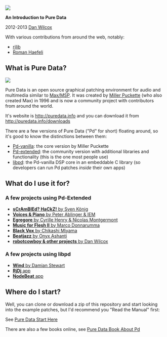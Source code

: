 <div style="text-align;">
<img src="https://raw.github.com/danomatika/BangYourHead/master/pd_headbang.png"/>
<p><strong>An Introduction to Pure Data</strong></p>
</div>

2012-2013 [Dan Wilcox](http://danomatika.com)

With various contributions from around the web, notably:

* [rjlib](https://github.com/rjdj/rjlib)
* [Roman Haefeli](http://romanhaefeli.net/)

What is Pure Data?
------------------

<div style="text-align;">
<img src="raw.https://github.com/danomatika/BangYourHead/master/pd_patch.png"/>
</div>

Pure Data is an open source graphical patching environment for audio and multimedia similar to [Max/MSP](http://cycling74.com/products/max/). It was created by [Miller Puckette](http://crca.ucsd.edu/~msp/) (who also created Max) in 1996 and is now a community project with contributors from around the world.

It's website is http://puredata.info and you can download it from http://puredata.info/downloads

There are a few versions of Pure Data ("Pd" for short) floating around, so it's good to know the distinctions between them:

* [Pd-vanilla](http://crca.ucsd.edu/~msp/software.html): the core version by Miller Puckette
* [Pd-extended](http://puredata.info/downloads): the community version with additional libraries and functionality (this is the one most people use)
* [libpd](https://github.com/libpd/libpd): the Pd-vanilla DSP core in an embeddable C library (so developers can run Pd patches *inside* their own apps)

What do I use it for?
---------------------

### A few projects using Pd-Extended

* [**sCrAmBlEd? HaCkZ!** by Sven König](http://www.youtube.com/watch?v=eRlhKaxcKpA)
* [**Voices & Piano** by Peter Ablinger & IEM](http://www.youtube.com/watch?v=muCPjK4nGY4)
* [**Egregore** by Cyrille Henry & Nicolas Montgermont](https://vimeo.com/24932723)
* [**Music for Flesh II** by Marco Donnarumma](http://vimeo.com/36580607)
* [**Black Vox** by Chikashi Miyama](https://vimeo.com/36557405)
* [**Beatjazz** by Onyx Ashanti](http://www.youtube.com/watch?v=-0v7mTvJ8M4)
* [**robotcowboy & other projects** by Dan Wilcox](https://vimeo.com/9243889)

### A few projects using libpd

* [**Wind** by Damian Stewart](https://vimeo.com/38784510)
* [**RjDj** app](http://www.youtube.com/watch?v=Q5Oa61KIBvs)
* [**NodeBeat** app](http://www.youtube.com/watch?v=e9Ohbb7Zxlg)

Where do I start?
-----------------

Well, you can clone or download a zip of this repository and start looking into the example patches, but I'd recommend you "Read the Manual" first:

See [Pure Data Start Here](http://puredata.info/docs/StartHere)

There are also a few books online, see [Pure Data Book About Pd](http://puredata.info/docs/BooksAboutPd)